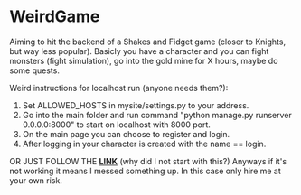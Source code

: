 # WeirdGame

Aiming to hit the backend of a Shakes and Fidget game (closer to Knights, but way less popular). Basicly you have a character and you can fight monsters (fight simulation), go into the gold mine for X hours, maybe do some quests.

Weird instructions for localhost run (anyone needs them?):
1. Set ALLOWED_HOSTS in mysite/settings.py to your address.
2. Go into the main folder and run command "python manage.py runserver 0.0.0.0:8000" to start on localhost with 8000 port.
3. On the main page you can choose to register and login.
4. After logging in your character is created with the name == login.

OR JUST FOLLOW THE **[LINK](https://weirdgame.onrender.com/)** (why did I not start with this?)
Anyways if it's not working it means I messed something up. In this case only hire me at your own risk.
